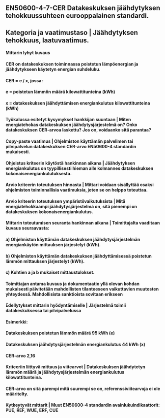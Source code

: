 ## EN50600-4-7-CER Datakeskuksen jäähdytyksen tehokkuussuhteen eurooppalainen standardi.
## Kategoria ja vaatimustaso | Jäähdytyksen tehokkuus, laatuvaatimus.
#### Mittarin lyhyt kuvaus 
#### CER on datakeskuksen toiminnassa poistetun lämpöenergian ja jäähdytykseen käytetyn energian suhdeluku.
#### CER = e / x, jossa:
#### e = poistetun lämmön määrä kilowattitunteina (kWh)
#### x = datakeskuksen jäähdyttämisen energiankulutus kilowattitunteina (kWh)
#### Työkalussa esitetyt kysymykset hankkijan suuntaan | Miten energiatehokas datakeskuksen jäähdytysjärjestelmä on? Onko datakeskuksen CER-arvoa laskettu? Jos on, voidaanko sitä parantaa?
#### Copy-paste vaatimus | Ohjelmiston käyttämän palvelimen tai pilvipalvelun datakeskuksen CER-arvo EN50600-4 standardin mukaisesti.
#### Ohjeistus kriteerin käytöstä hankinnan aikana | Jäähdytyksen energiankulutus on tyypillisesti hieman alle kolmannes datakeskuksen kokonaisenergiankulutuksesta.
#### Arvio kriteerin toteutuksen hinnasta | Mittari voidaan sisällyttää osaksi ohjelmiston toiminnallisia vaatimuksia, joten se on helppo toteuttaa.
#### Arvio kriteerin toteutuksen ympäristövaikutuksista | Mitä energiatehokkaampi jäähdytysjärjestelmä on, sitä pienempi on datakeskuksen kokonaisenergiankulutus.
#### Mittarin toteutumisen seuranta hankinnan aikana | Toimittajalta vaaditaan kuvaus seuraavasta:
#### a)  Ohjelmiston käyttämän datakeskuksen jäähdytysjärjestelmän energiankäytön mittauksen järjestelyt (kWh).
#### b)  Ohjelmiston käyttämän datakeskuksen jäähdyttämisessä poistetun lämmön mittauksen järjestelyt (kWh).
#### c)  Kohtien a ja b mukaiset mittaustulokset.
#### Toimittajan antama kuvaus ja dokumentaatio yllä olevan kohdan mukaisesti päivitetään mahdollisten tilanteeseen vaikuttavien muutosten yhteydessä. Mahdollisista sanktioista sovitaan erikseen
#### Edellytykset mittarin hyödyntämiselle | Järjestelmä toimii datakeskuksessa tai pilvipalvelussa
#### Esimerkki: 
#### Datakeskuksen poistetun lämmön määrä	95 kWh (e) 
#### Datakeskuksen jäähdytysjärjestelmän energiankulutus	44 kWh (x)
#### CER-arvo	2,16
#### Kriteeriin liittyvä mittaus ja viitearvot | Datakeskuksen jäähdytetyn lämmön määrä ja jäähdytysjärjestelmän energiankulutus kilowattitunteina.
#### CER-arvo on sitä parempi mitä suurempi se on, referenssiviitearvoja ei ole määritelty.
#### Kytkeytyvät mittarit | Muut EN50600-4 standardin avainlukuindikaattorit: PUE, REF, WUE, ERF, CUE
